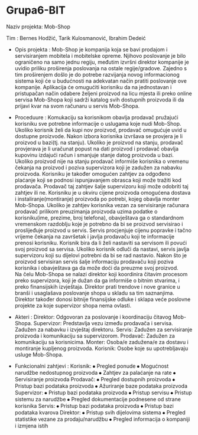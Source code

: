 # Grupa6-BIT

Naziv projekta: Mob-Shop

Tim : Bernes Hodžić, Tarik Kulosmanović, Ibrahim Dedeić
- Opis projekta : Mob-Shop je kompanija koja se bavi prodajom i servisiranjem mobitela i mobitelske opreme. Njihovo poslovanje je bilo ograničeno na samo jednu regiju, međutim izvršni direktor kompanije je uvidio priliku proširenja poslovanja na ostale regije/gradove. Zajedno s tim proširenjem došlo je do potrebe razvijanja novog informacionog sistema koji će u budućnosti na adekvatan način pratiti poslovanje ove kompanije. Aplikacija će omugućiti korisniku da na jednostavan i pristupačan način odabere željeni proizvod na licu mjesta ili preko online servisa Mob-Shopa koji sadrži katalog svih dostupnih proizvoda ili da prijavi kvar na svom računaru u servis Mob-Shopa.



- Proceduure : Komukaciju sa korisnikom obavlja prodavač pružajući korisniku sve potrebne informacije o uslugama koje nudi Mob-Shop. Ukoliko korisnik želi da kupi nov proizvod, prodavač omugućuje uvid u dostupne proizvode. Nakon izbora korisnika izvršava se provjera je li proizvod u bazi(tj. na stanju). Ukoliko je proizvod na stanju, prodavač provjerava je li uračunat popust na dati proizvod i prodavač obavlja kupovinu izdajući račun i smanjuje stanje datog proizvoda u bazi. Ukoliko proizvod nije na stanju prodavač informiše korisnika o vremenu čekanja na proizvod i poziva supervizora koji je zadužen za nabavku proizvoda. Korisniku je također omogućen zahtjev za odgođeno plaćanje koji se podnosi ispunjavanjem obrasca koji može tražiti kod prodavača. Prodavač taj zahtjev šalje supervizoru koji može odobriti taj zahtjev ili ne. Korisniku je u okviru cijene proizvoda omogućena dostava i instaliranje(montiranje) proizvoda po potrebi, kojeg obavlja monter Mob-Shopa.
Ukoliko je zahtjev korisnika vezan za servisiranje računara prodavač prilikom preuzimanja proizvoda uzima podatke o korisniku(ime, prezime, broj telefona), obavještava ga o standardnom vremenskom razdoblju koje je potrebno da bi se proizvod servisirao i proslijeđuje proizvod u servis. Servis procjenjuje cijenu popravke i tačno vrijeme čekanja na završetak i javlja prodavaču koji te informacije prenosi korisniku. Korisnik bira da li želi nastaviti sa servisom ili povući svoj proizvod sa servisa. Ukoliko korisnik odluči da nastavi, servis javlja supervizoru koji su dijelovi potrebni da bi se rad nastavio. Nakon što je proizvod servisiran servis šalje informaciju prodavaču koji poziva korisnika i obavještava ga da može doći da preuzme svoj proizvod.   
 Na čelu Mob-Shopa se nalazi direktor koji koordinira čitavim procesom preko supervizora, koji je dužan da ga informiše o bitnim stvarima, i preko finansijskih izvještaja. Direktor prati trendove i nove granice u branši i usaglašava poslovanje shopa u skladu sa tim saznanjima. Direktor također donosi bitnije finansijske odluke i sklapa veće poslovne projekte za koje supervizor shopa nema ovlasti. 


- Akteri : 
Direktor: Odgovoran za poslovanje i koordinaciju čitavog Mob-Shopa.
Supervizor: Predstavlja vezu između prodavača i servisa. Zadužen za nabavku i izvještaj direktoru.
Servis: Zadužen za servisiranje proizvoda i komunikaciju sa supervizorom.
Prodavač: Zadužen za komunikaciju sa korisnicima.
Monter: Osoba/e zadužena/e za dostavu i montiranje kupljenog proizvoda.
Korisnik: Osobe koje su upotrebljavaju usluge Mob-Shopa.

- Funkcionalni zahtjevi :
Korisnik:
⦁	Pregled ponude
⦁	Mogućnost narudžbe nedostupnog proizvoda
⦁	Zahtjev za palaćanje na rate
⦁	Servisiranje proizvoda
Prodavač:
⦁	Pregled dostupnih proizvoda 
⦁	Pristup bazi podataka proizvoda
⦁	Ažuriranje baze podataka proizvoda
Supervizor:
⦁	Pristup bazi podataka proizvoda
⦁	Pristup servisu
⦁	Pristup sistemu za narudžbe
⦁	Pregled dokumentacije podnesene od strane korisnika
Servis:
⦁	Pristup bazi podataka proizvoda
⦁	Pristup bazi podataka kvarova
Direktor:
⦁	Pristup svih dijelovima sistema
⦁	Pregled statistike vezane za prodaju/narudžbu
⦁	Pregled informacija o kompaniji i izmjena istih



